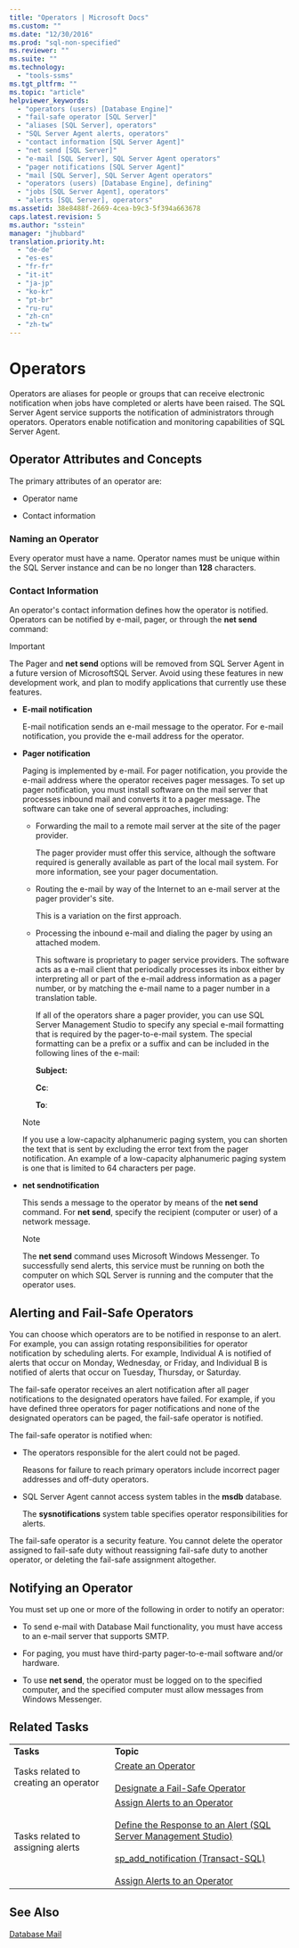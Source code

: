 ```yaml
---
title: "Operators | Microsoft Docs"
ms.custom: ""
ms.date: "12/30/2016"
ms.prod: "sql-non-specified"
ms.reviewer: ""
ms.suite: ""
ms.technology: 
  - "tools-ssms"
ms.tgt_pltfrm: ""
ms.topic: "article"
helpviewer_keywords: 
  - "operators (users) [Database Engine]"
  - "fail-safe operator [SQL Server]"
  - "aliases [SQL Server], operators"
  - "SQL Server Agent alerts, operators"
  - "contact information [SQL Server Agent]"
  - "net send [SQL Server]"
  - "e-mail [SQL Server], SQL Server Agent operators"
  - "pager notifications [SQL Server Agent]"
  - "mail [SQL Server], SQL Server Agent operators"
  - "operators (users) [Database Engine], defining"
  - "jobs [SQL Server Agent], operators"
  - "alerts [SQL Server], operators"
ms.assetid: 38e8488f-2669-4cea-b9c3-5f394a663678
caps.latest.revision: 5
ms.author: "sstein"
manager: "jhubbard"
translation.priority.ht: 
  - "de-de"
  - "es-es"
  - "fr-fr"
  - "it-it"
  - "ja-jp"
  - "ko-kr"
  - "pt-br"
  - "ru-ru"
  - "zh-cn"
  - "zh-tw"
---
```

# Operators
Operators are aliases for people or groups that can receive electronic notification when jobs have completed or alerts have been raised. The SQL Server Agent service supports the notification of administrators through operators. Operators enable notification and monitoring capabilities of SQL Server Agent.  
  
## Operator Attributes and Concepts  
The primary attributes of an operator are:  
  
-   Operator name  
  
-   Contact information  
  
### Naming an Operator  
Every operator must have a name. Operator names must be unique within the SQL Server instance and can be no longer than **128** characters.  
  
### Contact Information  
An operator's contact information defines how the operator is notified. Operators can be notified by e-mail, pager, or through the **net send** command:  
  
> [!IMPORTANT]  
> The Pager and **net send** options will be removed from SQL Server Agent in a future version of MicrosoftSQL Server. Avoid using these features in new development work, and plan to modify applications that currently use these features.  
  
-   **E-mail notification**  
  
    E-mail notification sends an e-mail message to the operator. For e-mail notification, you provide the e-mail address for the operator.  
  
-   **Pager notification**  
  
    Paging is implemented by e-mail. For pager notification, you provide the e-mail address where the operator receives pager messages. To set up pager notification, you must install software on the mail server that processes inbound mail and converts it to a pager message. The software can take one of several approaches, including:  
  
    -   Forwarding the mail to a remote mail server at the site of the pager provider.  
  
        The pager provider must offer this service, although the software required is generally available as part of the local mail system. For more information, see your pager documentation.  
  
    -   Routing the e-mail by way of the Internet to an e-mail server at the pager provider's site.  
  
        This is a variation on the first approach.  
  
    -   Processing the inbound e-mail and dialing the pager by using an attached modem.  
  
        This software is proprietary to pager service providers. The software acts as a e-mail client that periodically processes its inbox either by interpreting all or part of the e-mail address information as a pager number, or by matching the e-mail name to a pager number in a translation table.  
  
        If all of the operators share a pager provider, you can use SQL Server Management Studio to specify any special e-mail formatting that is required by the pager-to-e-mail system. The special formatting can be a prefix or a suffix and can be included in the following lines of the e-mail:  
  
        **Subject:**  
  
        **Cc**:  
  
        **To**:  
  
    > [!NOTE]  
    > If you use a low-capacity alphanumeric paging system, you can shorten the text that is sent by excluding the error text from the pager notification. An example of a low-capacity alphanumeric paging system is one that is limited to 64 characters per page.  
  
-   **net sendnotification**  
  
    This sends a message to the operator by means of the **net send** command. For **net send**, specify the recipient (computer or user) of a network message.  
  
    > [!NOTE]  
    > The **net send** command uses Microsoft Windows Messenger. To successfully send alerts, this service must be running on both the computer on which SQL Server is running and the computer that the operator uses.  
  
## Alerting and Fail-Safe Operators  
You can choose which operators are to be notified in response to an alert. For example, you can assign rotating responsibilities for operator notification by scheduling alerts. For example, Individual A is notified of alerts that occur on Monday, Wednesday, or Friday, and Individual B is notified of alerts that occur on Tuesday, Thursday, or Saturday.  
  
The fail-safe operator receives an alert notification after all pager notifications to the designated operators have failed. For example, if you have defined three operators for pager notifications and none of the designated operators can be paged, the fail-safe operator is notified.  
  
The fail-safe operator is notified when:  
  
-   The operators responsible for the alert could not be paged.  
  
    Reasons for failure to reach primary operators include incorrect pager addresses and off-duty operators.  
  
-   SQL Server Agent cannot access system tables in the **msdb** database.  
  
    The **sysnotifications** system table specifies operator responsibilities for alerts.  
  
The fail-safe operator is a security feature. You cannot delete the operator assigned to fail-safe duty without reassigning fail-safe duty to another operator, or deleting the fail-safe assignment altogether.  
  
## Notifying an Operator  
You must set up one or more of the following in order to notify an operator:  
  
-   To send e-mail with Database Mail functionality, you must have access to an e-mail server that supports SMTP.  
  
-   For paging, you must have third-party pager-to-e-mail software and/or hardware.  
  
-   To use **net send**, the operator must be logged on to the specified computer, and the specified computer must allow messages from Windows Messenger.  
  
## Related Tasks  
  
|||  
|-|-|  
|**Tasks**|**Topic**|  
|Tasks related to creating an operator|[Create an Operator](../ssms/create-an-operator.md)<br /><br />[Designate a Fail-Safe Operator](../ssms/designate-a-fail-safe-operator.md)|  
|Tasks related to assigning alerts|[Assign Alerts to an Operator](../ssms/assign-alerts-to-an-operator.md)<br /><br />[Define the Response to an Alert &#40;SQL Server Management Studio&#41;](../ssms/define-the-response-to-an-alert--sql-server-management-studio-.md)<br /><br />[sp_add_notification (Transact-SQL)](http://msdn.microsoft.com/en-us/0525e0a2-ed0b-4e69-8a4c-a9e3e3622fbd)<br /><br />[Assign Alerts to an Operator](../ssms/assign-alerts-to-an-operator.md)|  
  
## See Also  
[Database Mail](http://msdn.microsoft.com/en-us/9e4563dd-4799-4b32-a78a-048ea44a44c1)  
  
